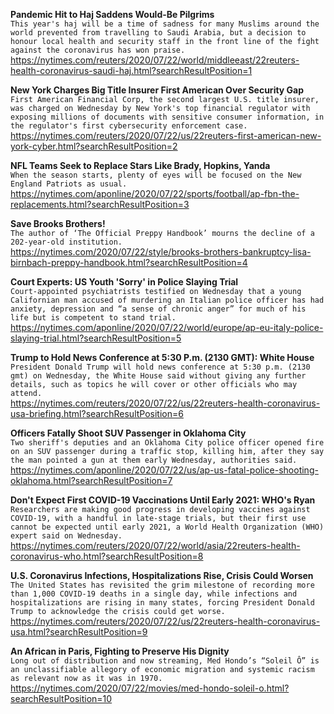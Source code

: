 **Pandemic Hit to Haj Saddens Would-Be Pilgrims**\
`This year's haj will be a time of sadness for many Muslims around the world prevented from travelling to Saudi Arabia, but a decision to honour local health and security staff in the front line of the fight against the coronavirus has won praise.`\
https://nytimes.com/reuters/2020/07/22/world/middleeast/22reuters-health-coronavirus-saudi-haj.html?searchResultPosition=1

**New York Charges Big Title Insurer First American Over Security Gap**\
`First American Financial Corp, the second largest U.S. title insurer, was charged on Wednesday by New York's top financial regulator with exposing millions of documents with sensitive consumer information, in the regulator's first cybersecurity enforcement case.`\
https://nytimes.com/reuters/2020/07/22/us/22reuters-first-american-new-york-cyber.html?searchResultPosition=2

**NFL Teams Seek to Replace Stars Like Brady, Hopkins, Yanda**\
`When the season starts, plenty of eyes will be focused on the New England Patriots as usual.`\
https://nytimes.com/aponline/2020/07/22/sports/football/ap-fbn-the-replacements.html?searchResultPosition=3

**Save Brooks Brothers!**\
`The author of ‘The Official Preppy Handbook’ mourns the decline of a 202-year-old institution.`\
https://nytimes.com/2020/07/22/style/brooks-brothers-bankruptcy-lisa-birnbach-preppy-handbook.html?searchResultPosition=4

**Court Experts: US Youth 'Sorry' in Police Slaying Trial**\
`Court-appointed psychiatrists testified on Wednesday that a young Californian man accused of murdering an Italian police officer has had anxiety, depression and “a sense of chronic anger” for much of his life but is competent to stand trial. `\
https://nytimes.com/aponline/2020/07/22/world/europe/ap-eu-italy-police-slaying-trial.html?searchResultPosition=5

**Trump to Hold News Conference at 5:30 P.m. (2130 GMT): White House**\
`President Donald Trump will hold news conference at 5:30 p.m. (2130 gmt) on Wednesday, the White House said without giving any further details, such as topics he will cover or other officials who may attend.`\
https://nytimes.com/reuters/2020/07/22/us/22reuters-health-coronavirus-usa-briefing.html?searchResultPosition=6

**Officers Fatally Shoot SUV Passenger in Oklahoma City**\
`Two sheriff's deputies and an Oklahoma City police officer opened fire on an SUV passenger during a traffic stop, killing him, after they say the man pointed a gun at them early Wednesday, authorities said.`\
https://nytimes.com/aponline/2020/07/22/us/ap-us-fatal-police-shooting-oklahoma.html?searchResultPosition=7

**Don't Expect First COVID-19 Vaccinations Until Early 2021: WHO's Ryan**\
`Researchers are making good progress in developing vaccines against COVID-19, with a handful in late-stage trials, but their first use cannot be expected until early 2021, a World Health Organization (WHO) expert said on Wednesday.`\
https://nytimes.com/reuters/2020/07/22/world/asia/22reuters-health-coronavirus-who.html?searchResultPosition=8

**U.S. Coronavirus Infections, Hospitalizations Rise, Crisis Could Worsen**\
`The United States has revisited the grim milestone of recording more than 1,000 COVID-19 deaths in a single day, while infections and hospitalizations are rising in many states, forcing President Donald Trump to acknowledge the crisis could get worse.`\
https://nytimes.com/reuters/2020/07/22/us/22reuters-health-coronavirus-usa.html?searchResultPosition=9

**An African in Paris, Fighting to Preserve His Dignity**\
`Long out of distribution and now streaming, Med Hondo’s “Soleil Ô” is an unclassifiable allegory of economic migration and systemic racism as relevant now as it was in 1970.`\
https://nytimes.com/2020/07/22/movies/med-hondo-soleil-o.html?searchResultPosition=10

